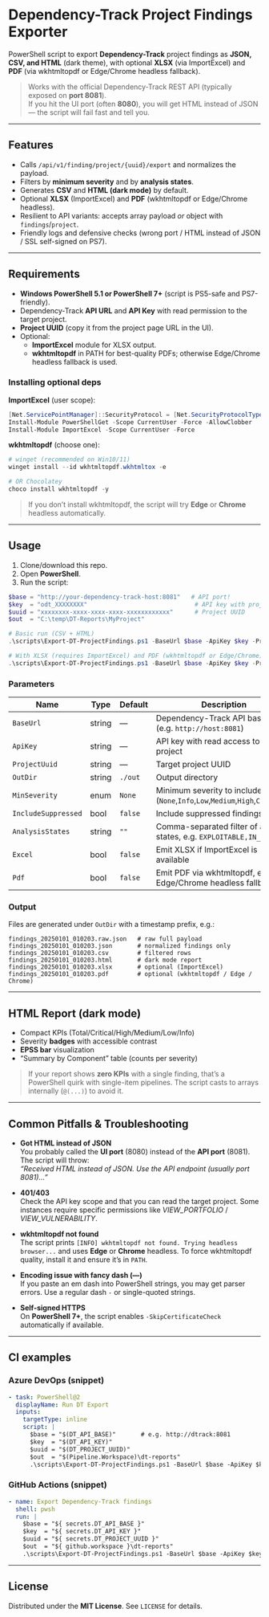# Dependency-Track Project Findings Exporter

PowerShell script to export **Dependency-Track** project findings as **JSON, CSV, and HTML** (dark theme), with optional **XLSX** (via ImportExcel) and **PDF** (via wkhtmltopdf or Edge/Chrome headless fallback).

> Works with the official Dependency-Track REST API (typically exposed on **port 8081**).  
> If you hit the UI port (often **8080**), you will get HTML instead of JSON — the script will fail fast and tell you.

---

## Features

- Calls `/api/v1/finding/project/{uuid}/export` and normalizes the payload.
- Filters by **minimum severity** and by **analysis states**.
- Generates **CSV** and **HTML (dark mode)** by default.
- Optional **XLSX** (ImportExcel) and **PDF** (wkhtmltopdf or Edge/Chrome headless).
- Resilient to API variants: accepts array payload _or_ object with `findings`/`project`.
- Friendly logs and defensive checks (wrong port / HTML instead of JSON / SSL self-signed on PS7).

---

## Requirements

- **Windows PowerShell 5.1 or PowerShell 7+** (script is PS5-safe and PS7-friendly).
- Dependency-Track **API URL** and **API Key** with read permission to the target project.
- **Project UUID** (copy it from the project page URL in the UI).
- Optional:
  - **ImportExcel** module for XLSX output.
  - **wkhtmltopdf** in PATH for best-quality PDFs; otherwise Edge/Chrome headless fallback is used.

### Installing optional deps

**ImportExcel** (user scope):
```powershell
[Net.ServicePointManager]::SecurityProtocol = [Net.SecurityProtocolType]::Tls12
Install-Module PowerShellGet -Scope CurrentUser -Force -AllowClobber
Install-Module ImportExcel -Scope CurrentUser -Force
```

**wkhtmltopdf** (choose one):
```powershell
# winget (recommended on Win10/11)
winget install --id wkhtmltopdf.wkhtmltox -e

# OR Chocolatey
choco install wkhtmltopdf -y
```

> If you don’t install wkhtmltopdf, the script will try **Edge** or **Chrome** headless automatically.

---

## Usage

1. Clone/download this repo.
2. Open **PowerShell**.
3. Run the script:

```powershell
$base = "http://your-dependency-track-host:8081"   # API port!
$key  = "odt_XXXXXXXX"                              # API key with project read permissions
$uuid = "xxxxxxxx-xxxx-xxxx-xxxx-xxxxxxxxxxxx"      # Project UUID
$out  = "C:\temp\DT-Reports\MyProject"

# Basic run (CSV + HTML)
.\scripts\Export-DT-ProjectFindings.ps1 -BaseUrl $base -ApiKey $key -ProjectUuid $uuid -OutDir $out -MinSeverity Medium

# With XLSX (requires ImportExcel) and PDF (wkhtmltopdf or Edge/Chrome)
.\scripts\Export-DT-ProjectFindings.ps1 -BaseUrl $base -ApiKey $key -ProjectUuid $uuid -OutDir $out -MinSeverity Medium -Excel:$true -Pdf:$true
```

### Parameters

| Name               | Type    | Default  | Description |
|--------------------|---------|----------|-------------|
| `BaseUrl`          | string  | —        | Dependency-Track API base URL (e.g. `http://host:8081`) |
| `ApiKey`           | string  | —        | API key with read access to the project |
| `ProjectUuid`      | string  | —        | Target project UUID |
| `OutDir`           | string  | `./out`  | Output directory |
| `MinSeverity`      | enum    | `None`   | Minimum severity to include (`None`,`Info`,`Low`,`Medium`,`High`,`Critical`) |
| `IncludeSuppressed`| bool    | `false`  | Include suppressed findings |
| `AnalysisStates`   | string  | `""`     | Comma-separated filter of analysis states, e.g. `EXPLOITABLE,IN_TRIAGE` |
| `Excel`            | bool    | `false`  | Emit XLSX if ImportExcel is available |
| `Pdf`              | bool    | `false`  | Emit PDF via wkhtmltopdf, else Edge/Chrome headless fallback |

### Output

Files are generated under `OutDir` with a timestamp prefix, e.g.:

```
findings_20250101_010203.raw.json   # raw full payload
findings_20250101_010203.json       # normalized findings only
findings_20250101_010203.csv        # filtered rows
findings_20250101_010203.html       # dark mode report
findings_20250101_010203.xlsx       # optional (ImportExcel)
findings_20250101_010203.pdf        # optional (wkhtmltopdf / Edge / Chrome)
```

---

## HTML Report (dark mode)

- Compact KPIs (Total/Critical/High/Medium/Low/Info)
- Severity **badges** with accessible contrast
- **EPSS bar** visualization
- “Summary by Component” table (counts per severity)

> If your report shows **zero KPIs** with a single finding, that’s a PowerShell quirk with single-item pipelines. The script casts to arrays internally (`@(...)`) to avoid it.

---

## Common Pitfalls & Troubleshooting

- **Got HTML instead of JSON**  
  You probably called the **UI port** (8080) instead of the **API port** (8081). The script will throw:  
  _“Received HTML instead of JSON. Use the API endpoint (usually port 8081)…”_

- **401/403**  
  Check the API key scope and that you can read the target project. Some instances require specific permissions like _VIEW_PORTFOLIO_ / _VIEW_VULNERABILITY_.

- **wkhtmltopdf not found**  
  The script prints `[INFO] wkhtmltopdf not found. Trying headless browser...` and uses **Edge** or **Chrome** headless. To force wkhtmltopdf quality, install it and ensure it’s in `PATH`.

- **Encoding issue with fancy dash (—)**  
  If you paste an em dash into PowerShell strings, you may get parser errors. Use a regular dash `-` or single-quoted strings.

- **Self-signed HTTPS**  
  On **PowerShell 7+**, the script enables `-SkipCertificateCheck` automatically if available.

---

## CI examples

### Azure DevOps (snippet)

```yaml
- task: PowerShell@2
  displayName: Run DT Export
  inputs:
    targetType: inline
    script: |
      $base = "$(DT_API_BASE)"       # e.g. http://dtrack:8081
      $key  = "$(DT_API_KEY)"
      $uuid = "$(DT_PROJECT_UUID)"
      $out  = "$(Pipeline.Workspace)\dt-reports"
      .\scripts\Export-DT-ProjectFindings.ps1 -BaseUrl $base -ApiKey $key -ProjectUuid $uuid -OutDir $out -MinSeverity Medium -Excel:$false -Pdf:$true
```

### GitHub Actions (snippet)

```yaml
- name: Export Dependency-Track findings
  shell: pwsh
  run: |
    $base = "${ secrets.DT_API_BASE }"
    $key  = "${ secrets.DT_API_KEY }"
    $uuid = "${ secrets.DT_PROJECT_UUID }"
    $out  = "${ github.workspace }\dt-reports"
    .\scripts\Export-DT-ProjectFindings.ps1 -BaseUrl $base -ApiKey $key -ProjectUuid $uuid -OutDir $out -MinSeverity Medium -Excel:$false -Pdf:$true
```

---

## License

Distributed under the **MIT License**. See `LICENSE` for details.
